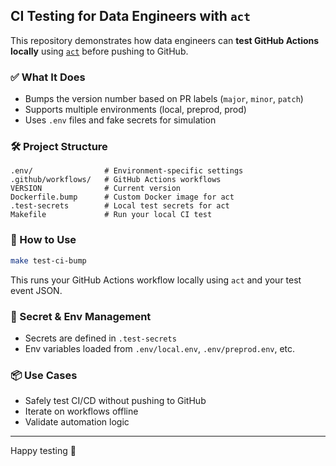 ## CI Testing for Data Engineers with `act`

This repository demonstrates how data engineers can **test GitHub Actions locally** using [`act`](https://github.com/nektos/act) before pushing to GitHub.

### ✅ What It Does
- Bumps the version number based on PR labels (`major`, `minor`, `patch`)
- Supports multiple environments (local, preprod, prod)
- Uses `.env` files and fake secrets for simulation

### 🛠️ Project Structure
```
.env/                # Environment-specific settings
.github/workflows/   # GitHub Actions workflows
VERSION              # Current version
Dockerfile.bump      # Custom Docker image for act
.test-secrets        # Local test secrets for act
Makefile             # Run your local CI test
```

### 🚀 How to Use
```bash
make test-ci-bump
```
This runs your GitHub Actions workflow locally using `act` and your test event JSON.

### 🔐 Secret & Env Management
- Secrets are defined in `.test-secrets`
- Env variables loaded from `.env/local.env`, `.env/preprod.env`, etc.

### 📦 Use Cases
- Safely test CI/CD without pushing to GitHub
- Iterate on workflows offline
- Validate automation logic

---

Happy testing 🚀
